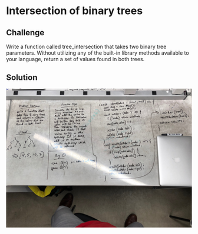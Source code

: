 # Intersection of binary trees

## Challenge
Write a function called tree_intersection that takes two binary tree parameters.
Without utilizing any of the built-in library methods available to your language, return a set of values found in both trees.

## Solution
![](./assets/tree-intersection.jpg)